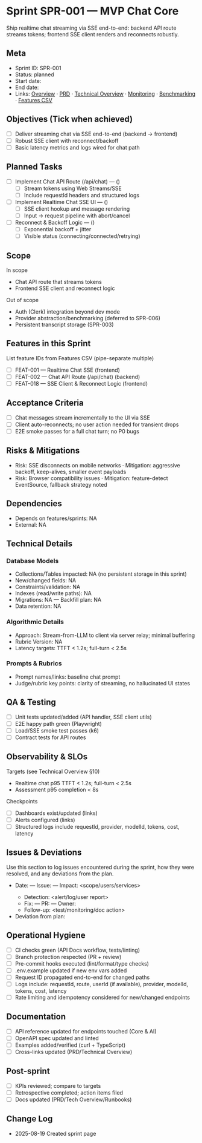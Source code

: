 # Sprint SPR-001 — MVP Chat Core

Ship realtime chat streaming via SSE end-to-end: backend API route streams tokens; frontend SSE client renders and reconnects robustly.

## Meta
- Sprint ID: SPR-001
- Status: planned
- Start date: <YYYY-MM-DD>
- End date: <YYYY-MM-DD>
- Links: [Overview](./overview.md) · [PRD](../../planning/prd.md) · [Technical Overview](../../planning/technical-overview.md) · [Monitoring](../../ops/monitoring.md) · [Benchmarking](../../ops/benchmarking.md) · [Features CSV](../features.csv)

## Objectives (Tick when achieved)
- [ ] Deliver streaming chat via SSE end-to-end (backend -> frontend)
- [ ] Robust SSE client with reconnect/backoff
- [ ] Basic latency metrics and logs wired for chat path

## Planned Tasks
- [ ] Implement Chat API Route (/api/chat) — <owner> (<estimate>)
   - [ ] Stream tokens using Web Streams/SSE
   - [ ] Include requestId headers and structured logs
- [ ] Implement Realtime Chat SSE UI — <owner> (<estimate>)
   - [ ] SSE client hookup and message rendering
   - [ ] Input -> request pipeline with abort/cancel
- [ ] Reconnect & Backoff Logic — <owner> (<estimate>)
   - [ ] Exponential backoff + jitter
   - [ ] Visible status (connecting/connected/retrying)

## Scope
In scope
- Chat API route that streams tokens
- Frontend SSE client and reconnect logic

Out of scope
- Auth (Clerk) integration beyond dev mode
- Provider abstraction/benchmarking (deferred to SPR-006)
- Persistent transcript storage (SPR-003)

## Features in this Sprint
List feature IDs from Features CSV (pipe-separate multiple)
- [ ] FEAT-001 — Realtime Chat SSE (frontend)
- [ ] FEAT-002 — Chat API Route (/api/chat) (backend)
- [ ] FEAT-018 — SSE Client & Reconnect Logic (frontend)

## Acceptance Criteria
- [ ] Chat messages stream incrementally to the UI via SSE
- [ ] Client auto-reconnects; no user action needed for transient drops
- [ ] E2E smoke passes for a full chat turn; no P0 bugs

## Risks & Mitigations
- Risk: SSE disconnects on mobile networks · Mitigation: aggressive backoff, keep-alives, smaller event payloads
- Risk: Browser compatibility issues · Mitigation: feature-detect EventSource, fallback strategy noted

## Dependencies
- Depends on features/sprints: NA
- External: NA

## Technical Details
### Database Models
- Collections/Tables impacted: NA (no persistent storage in this sprint)
- New/changed fields: NA
- Constraints/validation: NA
- Indexes (read/write paths): NA
- Migrations: NA — Backfill plan: NA
- Data retention: NA

### Algorithmic Details
- Approach: Stream-from-LLM to client via server relay; minimal buffering
- Rubric Version: NA
- Latency targets: TTFT < 1.2s; full-turn < 2.5s

### Prompts & Rubrics
- Prompt names/links: baseline chat prompt
- Judge/rubric key points: clarity of streaming, no hallucinated UI states

## QA & Testing
- [ ] Unit tests updated/added (API handler, SSE client utils)
- [ ] E2E happy path green (Playwright)
- [ ] Load/SSE smoke test passes (k6)
- [ ] Contract tests for API routes

## Observability & SLOs
Targets (see Technical Overview §10)
- Realtime chat p95 TTFT < 1.2s; full-turn < 2.5s
- Assessment p95 completion < 8s

Checkpoints
- [ ] Dashboards exist/updated (links)
- [ ] Alerts configured (links)
- [ ] Structured logs include requestId, provider, modelId, tokens, cost, latency

## Issues & Deviations
Use this section to log issues encountered during the sprint, how they were resolved, and any deviations from the plan.

- Date: <YYYY-MM-DD> — Issue: <short summary> — Impact: <scope/users/services>
  - Detection: <alert/log/user report>
  - Fix: <what changed> — PR: <link> — Owner: <name>
  - Follow-up: <test/monitoring/doc action>
- Deviation from plan: <what changed and why>

## Operational Hygiene
- [ ] CI checks green (API Docs workflow, tests/linting)
- [ ] Branch protection respected (PR + review)
- [ ] Pre-commit hooks executed (lint/format/type checks)
- [ ] .env.example updated if new env vars added
- [ ] Request ID propagated end-to-end for changed paths
- [ ] Logs include: requestId, route, userId (if available), provider, modelId, tokens, cost, latency
- [ ] Rate limiting and idempotency considered for new/changed endpoints

## Documentation
- [ ] API reference updated for endpoints touched (Core & AI)
- [ ] OpenAPI spec updated and linted
- [ ] Examples added/verified (curl + TypeScript)
- [ ] Cross-links updated (PRD/Technical Overview)

## Post-sprint
- [ ] KPIs reviewed; compare to targets
- [ ] Retrospective completed; action items filed
- [ ] Docs updated (PRD/Tech Overview/Runbooks)

## Change Log
- 2025-08-19 Created sprint page
